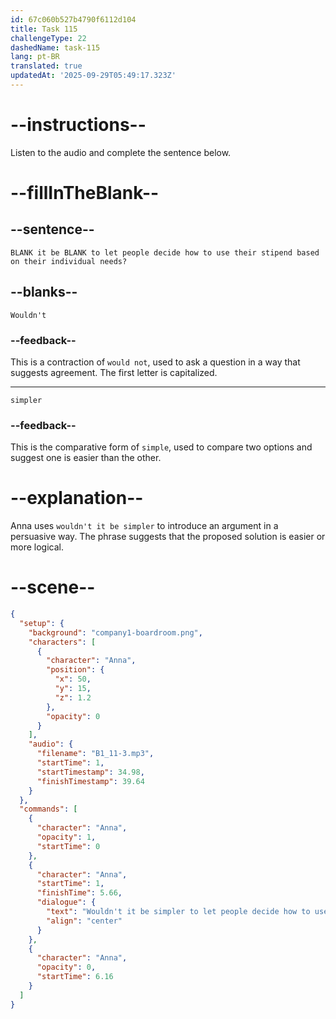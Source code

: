 ```yaml
---
id: 67c060b527b4790f6112d104
title: Task 115
challengeType: 22
dashedName: task-115
lang: pt-BR
translated: true
updatedAt: '2025-09-29T05:49:17.323Z'
---
```


<!-- (Audio) Anna: Wouldn't it be simpler to let people decide how to use their stipend based on their individual needs? -->

# --instructions--

Listen to the audio and complete the sentence below.

# --fillInTheBlank--

## --sentence--

`BLANK it be BLANK to let people decide how to use their stipend based on their individual needs?`

## --blanks--

`Wouldn't`

### --feedback--

This is a contraction of `would not`, used to ask a question in a way that suggests agreement. The first letter is capitalized.

---

`simpler`

### --feedback--

This is the comparative form of `simple`, used to compare two options and suggest one is easier than the other.

# --explanation--

Anna uses `wouldn't it be simpler` to introduce an argument in a persuasive way. The phrase suggests that the proposed solution is easier or more logical.

# --scene--

```json
{
  "setup": {
    "background": "company1-boardroom.png",
    "characters": [
      {
        "character": "Anna",
        "position": {
          "x": 50,
          "y": 15,
          "z": 1.2
        },
        "opacity": 0
      }
    ],
    "audio": {
      "filename": "B1_11-3.mp3",
      "startTime": 1,
      "startTimestamp": 34.98,
      "finishTimestamp": 39.64
    }
  },
  "commands": [
    {
      "character": "Anna",
      "opacity": 1,
      "startTime": 0
    },
    {
      "character": "Anna",
      "startTime": 1,
      "finishTime": 5.66,
      "dialogue": {
        "text": "Wouldn't it be simpler to let people decide how to use their stipend based on their individual needs?",
        "align": "center"
      }
    },
    {
      "character": "Anna",
      "opacity": 0,
      "startTime": 6.16
    }
  ]
}
```
